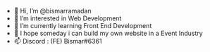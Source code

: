 - 👋 Hi, I’m @bismarramadan
- 👀 I’m interested in Web Development
- 🌱 I’m currently learning Front End Development
- 💞️ I hope someday i can build my own website in a Event Industry
- 📫 Discord : (FE) Bismar#6361

<!---
bismarramadan/bismarramadan is a ✨ special ✨ repository because its `README.md` (this file) appears on your GitHub profile.
You can click the Preview link to take a look at your changes.
--->
